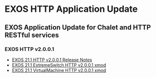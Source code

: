 # EXOS HTTP Application Update
## EXOS Application Update for Chalet and HTTP RESTful services

### EXOS HTTP v2.0.0.1
* [EXOS 21.1 HTTP v2.0.0.1 Release Notes](https://github.com/extremenetworks/EXOS_Apps/blob/master/HTTP/summitX-21.1.1.4-http-2.0.0.1_xmod-ReleaseNotes.pdf?raw=true)
* [EXOS 21.1 ExtremeSwitch HTTP v2.0.0.1 xmod](https://github.com/extremenetworks/EXOS_Apps/blob/master/HTTP/summitX-21.1.1.4-http-2.0.0.1.xmod?raw=true)
* [EXOS 21.1 VirtualMachine HTTP v2.0.0.1 xmod](https://github.com/extremenetworks/EXOS_Apps/blob/master/HTTP/vm-21.1.1.4-http-2.0.0.1.xmod?raw=true)
